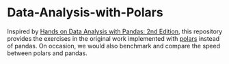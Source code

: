 # Data-Analysis-with-Polars
Inspired by [Hands on Data Analysis with Pandas: 2nd Edition](Hands-On-Data-Analysis-with-Pandas-2nd-edition), this repository provides the exercises in the original work implemented with [polars](https://pola.rs) instead of pandas. On occasion, we would also benchmark and compare the speed between polars and pandas.
